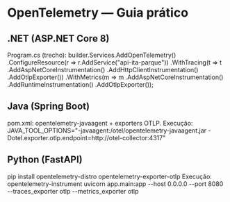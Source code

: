 # OpenTelemetry — Guia prático

## .NET (ASP.NET Core 8)
Program.cs (trecho):
builder.Services.AddOpenTelemetry()
  .ConfigureResource(r => r.AddService("api-ita-parque"))
  .WithTracing(t => t
     .AddAspNetCoreInstrumentation()
     .AddHttpClientInstrumentation()
     .AddOtlpExporter())
  .WithMetrics(m => m
     .AddAspNetCoreInstrumentation()
     .AddRuntimeInstrumentation()
     .AddOtlpExporter());

## Java (Spring Boot)
pom.xml: opentelemetry-javaagent + exporters OTLP.
Execução:
JAVA_TOOL_OPTIONS="-javaagent:/otel/opentelemetry-javaagent.jar -Dotel.exporter.otlp.endpoint=http://otel-collector:4317"

## Python (FastAPI)
pip install opentelemetry-distro opentelemetry-exporter-otlp
Execução:
opentelemetry-instrument uvicorn app.main:app --host 0.0.0.0 --port 8080 --traces_exporter otlp --metrics_exporter otlp
